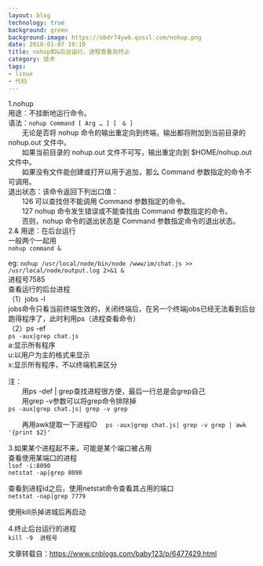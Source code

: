 ```yaml
---
layout: blog
technology: true
background: green
background-image: https://obdr74yw6.qnssl.com/nohup.png
date: 2018-01-07 19:10
title: nohup和&后台运行，进程查看及终止
category: 技术
tags:
- linux
- 代码
---
```


1.nohup  
用途：不挂断地运行命令。  
语法：`nohup Command [ Arg … ] [　& ]`  
　　无论是否将 nohup 命令的输出重定向到终端，输出都将附加到当前目录的 nohup.out 文件中。  
　　如果当前目录的 nohup.out 文件不可写，输出重定向到 $HOME/nohup.out 文件中。  
　　如果没有文件能创建或打开以用于追加，那么 Command 参数指定的命令不可调用。  
退出状态：该命令返回下列出口值： 　　  
　　126 可以查找但不能调用 Command 参数指定的命令。 　　  
　　127 nohup 命令发生错误或不能查找由 Command 参数指定的命令。  
　　否则，nohup 命令的退出状态是 Command 参数指定命令的退出状态。  
2.&
用途：在后台运行  
一般两个一起用  
`nohup command &`

eg:
`nohup /usr/local/node/bin/node /www/im/chat.js >> /usr/local/node/output.log 2>&1 &`  
进程号7585  
查看运行的后台进程  
（1）jobs -l  
jobs命令只看当前终端生效的，关闭终端后，在另一个终端jobs已经无法看到后台跑得程序了，此时利用ps（进程查看命令）  
（2）ps -ef   
`ps -aux|grep chat.js`  
 a:显示所有程序   
 u:以用户为主的格式来显示   
 x:显示所有程序，不以终端机来区分  

注：  
　　用ps -def | grep查找进程很方便，最后一行总是会grep自己  
　　用grep -v参数可以将grep命令排除掉  
       `ps -aux|grep chat.js| grep -v grep`

　　再用awk提取一下进程ID　
       `ps -aux|grep chat.js| grep -v grep | awk '{print $2}'`

3.如果某个进程起不来，可能是某个端口被占用  
查看使用某端口的进程  
`lsof -i:8090`  
`netstat -ap|grep 8090`  

查看到进程id之后，使用netstat命令查看其占用的端口  
`netstat -nap|grep 7779`  

使用kill杀掉进城后再启动  

4.终止后台运行的进程  
`kill -9  进程号`

文章转载自：https://www.cnblogs.com/baby123/p/6477429.html